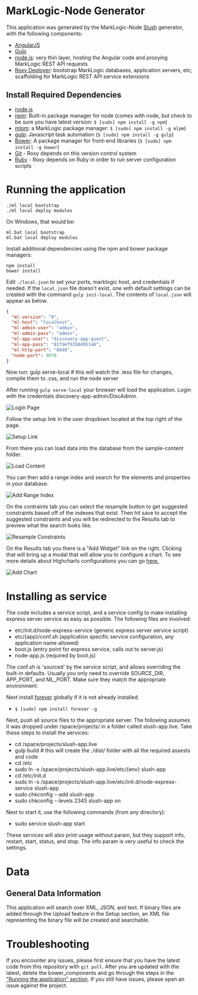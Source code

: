 # MarkLogic-Node Generator

This application was generated by the MarkLogic-Node [Slush](https://github.com/klei/slush) generator, with the following components:

- [AngularJS](https://angularjs.org/)
- [Gulp](http://gulpjs.com/)
- [node.js](http://nodejs.org/): very thin layer, hosting the Angular code and proxying MarkLogic REST API requests
- [Roxy Deployer](https://github.com/marklogic/roxy): bootstrap MarkLogic databases, application servers, etc; scaffolding for MarkLogic REST API service extensions

## Install Required Dependencies

- [node.js](http://nodejs.org/download/)
- [npm](https://www.npmjs.com/): Built-in package manager for node (comes with node, but check to be sure you have latest version: `$ [sudo] npm install -g npm`)
- [mlpm](https://github.com/joemfb/mlpm): a MarkLogic package manager: `$ [sudo] npm install -g mlpm`)
- [gulp](http://gulpjs.com/): Javascript task automation (`$ [sudo] npm install -g gulp`)
- [Bower](http://bower.io/): A package manager for front-end libraries (`$ [sudo] npm install -g bower`)
- [Git](https://git-scm.com/) - Roxy depends on this version control system
- [Ruby](https://www.ruby-lang.org/en/documentation/installation/) - Roxy
  depends on Ruby in order to run server configuration scripts

# Running the application

    ./ml local bootstrap
    ./ml local deploy modules

On Windows, that would be:

    ml.bat local bootstrap
    ml.bat local deploy modules

Install additional dependencies using the npm and bower package managers:

    npm install
    bower install

Edit `./local.json` to set your ports, marklogic host, and credentials if needed. If the `local.json` file doesn't exist, one with default settings can be created with the command `gulp init-local`. The contents of `local.json` will appear as below.

```json
{
  "ml-version": "8",
  "ml-host": "localhost",
  "ml-admin-user": "admin",
  "ml-admin-pass": "admin",
  "ml-app-user": "discovery-app-guest",
  "ml-app-pass": "81fdef92b84951a6",
  "ml-http-port": "8040",
  "node-port": 9070
}
```
Now run:
    gulp serve-local # this will watch the .less file for changes, compile them to .css, and run the node server

After running `gulp serve-local` your browser will load the application. Login with the credentials discovery-app-admin/DiscAdmin.

![Login Page](readme-resources/login.png)

Follow the setup link in the user dropdown located at the top right of the page.

![Setup Link](readme-resources/setup-link.png)

From there you can load data into the database from the sample-content folder.

![Load Content](readme-resources/load-data.png)

You can then add a range index and search for the elements and properties in your database.

![Add Range Index](readme-resources/range-index.png)

On the contraints tab you can select the resample button to get suggested constraints based off of the indexes that exist. Then hit save to accept the suggested constraints and you will be redirected to the Results tab to preview what the search looks like.

![Resample Constraints](readme-resources/resample-constraints.png)

On the Results tab you there is a "Add Widget" link on the right. Clicking that will bring up a modal that will allow you to configure a chart. To see more details about Highcharts configurations you can go [here.](http://www.highcharts.com/docs/chart-concepts/series)

![Add Chart](readme-resources/add-chart.png)

# Installing as service

The code includes a service script, and a service config to make installing express server service as easy as possible. The following files are involved:

- etc/init.d/node-express-service (generic express server service script)
- etc/{app}/conf.sh (application specific service configuration, any application name allowed)
- boot.js (entry point for express service, calls out to server.js)
- node-app.js (required by boot.js)

The conf.sh is 'sourced' by the service script, and allows overriding the built-in defaults. Usually you only need to override SOURCE\_DIR, APP\_PORT, and ML\_PORT. Make sure they match the appropriate environment.

Next install [forever](https://www.npmjs.com/package/forever) globally if it is not already installed.

- `$ [sudo] npm install forever -g`

Next, push all source files to the appropriate server. The following assumes it was dropped under /space/projects/ in a folder called slush-app.live. Take these steps to install the services:

- cd /space/projects/slush-app.live
- gulp build # this will create the ./dist/ folder with all the required assests and code
- cd /etc
- sudo ln -s /space/projects/slush-app.live/etc/{env} slush-app
- cd /etc/init.d
- sudo ln -s /space/projects/slush-app.live/etc/init.d/node-express-service slush-app
- sudo chkconfig --add slush-app
- sudo chkconfig --levels 2345 slush-app on

Next to start it, use the following commands (from any directory):

- sudo service slush-app start

These services will also print usage without param, but they support info, restart, start, status, and stop. The info param is very useful to check the settings.

# Data

## General Data Information

This application will search over XML, JSON, and text. If binary files are added through the Upload feature in the Setup section, an XML file representing the binary file will be created and searchable.

# Troubleshooting

If you encounter any issues, please first ensure that you have the latest code from this repository with `git pull`. After you are updated with the latest, delete the bower_components and go through the steps in the ["Running the application" section](#running-the-application). If you still have issues, please open an issue against the project.
